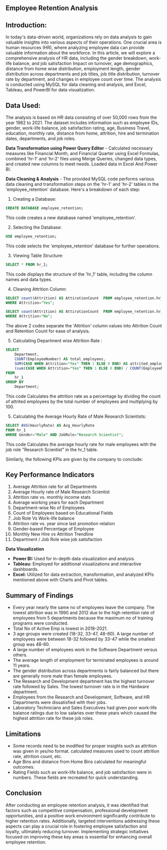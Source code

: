 ## Employee Retention Analysis

## Introduction:
In today's data-driven world, organizations rely on data analysis to gain valuable insights into various aspects of their operations. One crucial area is human resources (HR), where analyzing employee data can provide valuable information about the workforce. In this article, we will explore a comprehensive analysis of HR data, including the gender breakdown, work-life balance, and job satisfaction Impact on turnover, age demographics, distance from home wise distribution, employment length, gender distribution across departments and job titles, job title distribution, turnover rate by department, and changes in employee count over time. The analysis is conducted using MySQL for data cleaning and analysis, and Excel, Tableau, and PowerBI for data visualization.
## Data Used:
The analysis is based on HR data consisting of over 50,000 rows from the year 1982 to 2021. The dataset includes information such as employee IDs, gender, work-life balance, job satisfaction rating, age, Business Travel, education, monthly rate, distance from home, attrition, hire and termination dates, departments, and job roles.

**Data Transformation using Power Query Editor** - Calculated necessary measures like Financial Month, and Financial Quarter using Excel Formulas, combined 'hr-1' and 'hr-2' files using Merge Queries, changed data types, and created new columns to meet needs. Loaded data in Excel And Power BI.

**Data Cleaning & Analysis** -
The provided MySQL code performs various data cleaning and transformation steps on the 'hr-1' and 'hr-2' tables in the 'employee_retention' database. Here's a breakdown of each step:

1. Creating a Database:
```sql
CREATE DATABASE employee_retention;
```
This code creates a new database named 'employee_retention'.

2. Selecting the Database:
```sql
USE employee_retention;
```
This code selects the 'employee_retention' database for further operations.

3. Viewing Table Structure:
```sql
SELECT * FROM hr_1;
```
This code displays the structure of the 'hr_1' table, including the column names and data types.

4. Cleaning Attrition Column:
```sql
SELECT count(Attrition) AS AttirationCount  FROM employee_retention.hr_1
WHERE Attrition="Yes";
```
```sql
SELECT count(Attrition) AS AttirationCount  FROM employee_retention.hr_1
WHERE Attrition="No";
```
The above 2 codes separate the 'Attrition' column values into Attrition Count and Retention Count for ease of analysis. 

5. Calculating Department wise Attrition Rate :
```sql
SELECT 
	Department,
    COUNT(EmployeeNumber) AS total_employees,
    SUM(CASE WHEN Attrition="Yes" THEN 1 ELSE 0 END) AS attrited_employees,
    (sum(CASE WHEN Attrition="Yes" THEN 1 ELSE 0 END) / COUNT(EmployeeNumber)) * 100 AS attrition_rate
FROM 
    hr_1
GROUP BY 
    Department;
```
This code Calculates the attrition rate as a percentage by dividing the count of attrited employees by the total number of employees and multiplying by 100.

5. Calculating the Average Hourly Rate of Male Research Scientists:
```sql
SELECT AVG(HourlyRate) AS Avg_HourlyRate
FROM hr_1
WHERE Gender="Male" AND JobRole="Research Scientist";
```
This code Calculates the average hourly rate for male employees with the job role "Research Scientist" in the hr_1 table.

Similarly, the following KPIs are given by the company to conclude:

## Key Performance Indicators
1. Average Attrition rate for all Departments
2. Average Hourly rate of Male Research Scientist
3. Attrition rate vs. monthly income stats
4. Average working years for each Department
5. Department-wise No of Employees
6. Count of Employees based on Educational Fields
7. Job Role Vs Work-life balance
8. Attrition rate vs. year since last promotion relation
9. Gender-based Percentage of Employee
10. Monthly New Hire vs Attrition Trendline
11. Department / Job Role wise job satisfaction

**Data Visualization**
- **Power BI:** Used for in-depth data visualization and analysis.
- **Tableau:** Employed for additional visualizations and interactive dashboards.
- **Excel:** Utilized for data extraction, transformation, and analyzed KPIs mentioned above with Charts and Pivot tables.


## Summary of Findings
 - Every year nearly the same no of employees leave the company. The lowest attrition was in 1990 and 2012 due to the high retention rate of employees from 5 departments because the maximum no of training programs were conducted.
 - Total No of Active Emp is lowest in 2018-2021.
 - 3 age groups were created (18-32, 33-47, 48-60). A large number of employees were between 18-32 followed by 33-47 while the smallest group was 48-60.
 - A large number of employees work in the Software Department versus others.
 - The average length of employment for terminated employees is around 11 years.
 - The gender distribution across departments is fairly balanced but there are generally more male than female employees.
 - The Research and Development department has the highest turnover rate followed by Sales. The lowest turnover rate is in the Hardware department.
- Employees from the Research and Development, Software, and HR Departments were dissatisfied with their jobs.
- Laboratory Technicians and Sales Executives had given poor work-life balance ratings due to low salaries over these years which caused the highest attrition rate for these job roles.   

## Limitations

- Some records need to be modified for proper insights such as attrition was given in yes/no format. calculated measures used to count attrition rate, attrition count, etc. 
- Age Bins and distance from Home Bins calculated for meaningful outcomes.
- Rating Fields such as work-life balance, and job satisfaction were in numbers. These fields are recreated for quick understanding.

## Conclusion

After conducting an employee retention analysis, it was identified that factors such as competitive compensation, professional development opportunities, and a positive work environment significantly contribute to higher retention rates. Additionally, targeted interventions addressing these aspects can play a crucial role in fostering employee satisfaction and loyalty, ultimately reducing turnover. Implementing strategic initiatives focused on improving these key areas is essential for enhancing overall employee retention.
